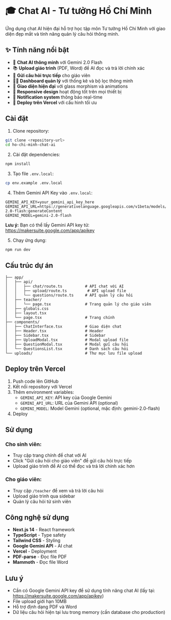# 🎓 Chat AI - Tư tưởng Hồ Chí Minh

Ứng dụng chat AI hiện đại hỗ trợ học tập môn Tư tưởng Hồ Chí Minh với giao diện đẹp mắt và tính năng quản lý câu hỏi thông minh.

## ✨ Tính năng nổi bật

- 🤖 **Chat AI thông minh** với Gemini 2.0 Flash
- 📚 **Upload giáo trình** (PDF, Word) để AI đọc và trả lời chính xác
- 💬 **Gửi câu hỏi trực tiếp** cho giáo viên
- 👨‍🏫 **Dashboard quản lý** với thống kê và bộ lọc thông minh
- 🎨 **Giao diện hiện đại** với glass morphism và animations
- 📱 **Responsive design** hoạt động tốt trên mọi thiết bị
- 🔔 **Notification system** thông báo real-time
- 🚀 **Deploy trên Vercel** với cấu hình tối ưu

## Cài đặt

1. Clone repository:
```bash
git clone <repository-url>
cd ho-chi-minh-chat-ai
```

2. Cài đặt dependencies:
```bash
npm install
```

3. Tạo file `.env.local`:
```bash
cp env.example .env.local
```

4. Thêm Gemini API Key vào `.env.local`:
```
GEMINI_API_KEY=your_gemini_api_key_here
GEMINI_API_URL=https://generativelanguage.googleapis.com/v1beta/models/gemini-2.0-flash:generateContent
GEMINI_MODEL=gemini-2.0-flash
```

**Lưu ý:** Bạn có thể lấy Gemini API key từ: https://makersuite.google.com/app/apikey

5. Chạy ứng dụng:
```bash
npm run dev
```

## Cấu trúc dự án

```
├── app/
│   ├── api/
│   │   ├── chat/route.ts          # API chat với AI
│   │   ├── upload/route.ts         # API upload file
│   │   └── questions/route.ts     # API quản lý câu hỏi
│   ├── teacher/
│   │   └── page.tsx               # Trang quản lý cho giáo viên
│   ├── globals.css
│   ├── layout.tsx
│   └── page.tsx                   # Trang chính
├── components/
│   ├── ChatInterface.tsx          # Giao diện chat
│   ├── Header.tsx                 # Header
│   ├── Sidebar.tsx                # Sidebar
│   ├── UploadModal.tsx            # Modal upload file
│   ├── QuestionModal.tsx          # Modal gửi câu hỏi
│   └── QuestionsList.tsx          # Danh sách câu hỏi
└── uploads/                       # Thư mục lưu file upload
```

## Deploy trên Vercel

1. Push code lên GitHub
2. Kết nối repository với Vercel
3. Thêm environment variables:
   - `GEMINI_API_KEY`: API key của Google Gemini
   - `GEMINI_API_URL`: URL của Gemini API (optional)
   - `GEMINI_MODEL`: Model Gemini (optional, mặc định: gemini-2.0-flash)
4. Deploy

## Sử dụng

### Cho sinh viên:
- Truy cập trang chính để chat với AI
- Click "Gửi câu hỏi cho giáo viên" để gửi câu hỏi trực tiếp
- Upload giáo trình để AI có thể đọc và trả lời chính xác hơn

### Cho giáo viên:
- Truy cập `/teacher` để xem và trả lời câu hỏi
- Upload giáo trình qua sidebar
- Quản lý câu hỏi từ sinh viên

## Công nghệ sử dụng

- **Next.js 14** - React framework
- **TypeScript** - Type safety
- **Tailwind CSS** - Styling
- **Google Gemini API** - AI chat
- **Vercel** - Deployment
- **PDF-parse** - Đọc file PDF
- **Mammoth** - Đọc file Word

## Lưu ý

- Cần có Google Gemini API key để sử dụng tính năng chat AI (lấy tại: https://makersuite.google.com/app/apikey)
- File upload giới hạn 10MB
- Hỗ trợ định dạng PDF và Word
- Dữ liệu câu hỏi hiện tại lưu trong memory (cần database cho production)
